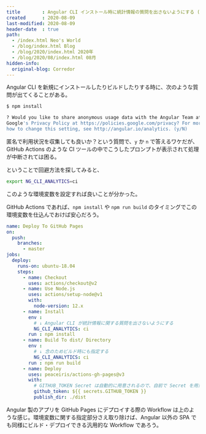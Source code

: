 ```yaml
---
title        : Angular CLI インストール時に統計情報の質問を出さないようにする (GitHub Actions でも対応)
created      : 2020-08-09
last-modified: 2020-08-09
header-date  : true
path:
  - /index.html Neo's World
  - /blog/index.html Blog
  - /blog/2020/index.html 2020年
  - /blog/2020/08/index.html 08月
hidden-info:
  original-blog: Corredor
---
```


Angular CLI を新規にインストールしたりビルドしたりする時に、次のような質問が出てくることがある。

```bash
$ npm install

? Would you like to share anonymous usage data with the Angular Team at Google under
Google's Privacy Policy at https://policies.google.com/privacy? For more details and
how to change this setting, see http://angular.io/analytics. (y/N) 
```

匿名で利用状況を収集しても良いか？という質問で、`y` か `n` で答えるワケだが、GitHub Actions のような CI ツールの中でこうしたプロンプトが表示されて処理が中断されては困る。

ということで回避方法を探してみると、

```bash
export NG_CLI_ANALYTICS=ci
```

このような環境変数を設定すれば良いことが分かった。

GitHub Actions であれば、`npm install` や `npm run build` のタイミングでこの環境変数を仕込んでおけば安心だろう。

```yaml
name: Deploy To GitHub Pages
on:
  push:
    branches:
      - master
jobs:
  deploy:
    runs-on: ubuntu-18.04
    steps:
      - name: Checkout
        uses: actions/checkout@v2
      - name: Use Node.js
        uses: actions/setup-node@v1
        with:
          node-version: 12.x
      - name: Install
        env :
          # ↓ Angular CLI が統計情報に関する質問を出さないようにする
          NG_CLI_ANALYTICS: ci
        run : npm install
      - name: Build To dist/ Directory
        env :
          # ↓ 念のためビルド時にも指定する
          NG_CLI_ANALYTICS: ci
        run : npm run build
      - name: Deploy
        uses: peaceiris/actions-gh-pages@v3
        with:
          # GITHUB_TOKEN Secret は自動的に用意されるので、自前で Secret を用意する必要はない
          github_token: ${{ secrets.GITHUB_TOKEN }}
          publish_dir: ./dist
```

Angular 製のアプリを GitHub Pages にデプロイする際の Workflow は上のような感じ。環境変数に関する指定部分さえ取り除けば、Angular 以外の SPA でも同様にビルド・デプロイできる汎用的な Workflow であろう。
